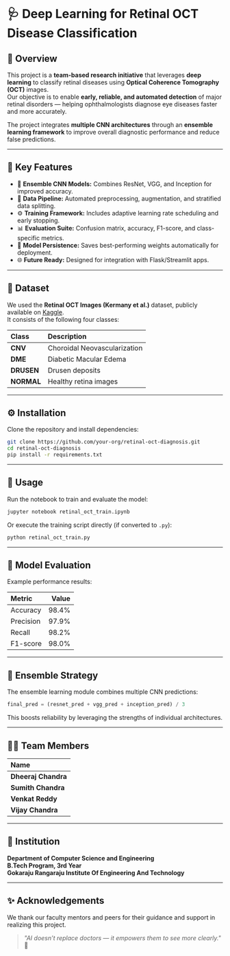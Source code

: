 # 🩺 Deep Learning for Retinal OCT Disease Classification

## 📘 Overview
This project is a **team-based research initiative** that leverages **deep learning** to classify retinal diseases using **Optical Coherence Tomography (OCT)** images.  
Our objective is to enable **early, reliable, and automated detection** of major retinal disorders — helping ophthalmologists diagnose eye diseases faster and more accurately.

The project integrates **multiple CNN architectures** through an **ensemble learning framework** to improve overall diagnostic performance and reduce false predictions.

---

## 🧩 Key Features
- 🧠 **Ensemble CNN Models:** Combines ResNet, VGG, and Inception for improved accuracy.  
- 🧺 **Data Pipeline:** Automated preprocessing, augmentation, and stratified data splitting.  
- ⚙️ **Training Framework:** Includes adaptive learning rate scheduling and early stopping.  
- 📊 **Evaluation Suite:** Confusion matrix, accuracy, F1-score, and class-specific metrics.  
- 💾 **Model Persistence:** Saves best-performing weights automatically for deployment.  
- 🌐 **Future Ready:** Designed for integration with Flask/Streamlit apps.

---

## 📂 Dataset
We used the **Retinal OCT Images (Kermany et al.)** dataset, publicly available on [Kaggle](https://www.kaggle.com/paultimothymooney/kermany2018).  
It consists of the following four classes:

| Class | Description |
|:------|:-------------|
| **CNV** | Choroidal Neovascularization |
| **DME** | Diabetic Macular Edema |
| **DRUSEN** | Drusen deposits |
| **NORMAL** | Healthy retina images |

---

## ⚙️ Installation
Clone the repository and install dependencies:
```bash
git clone https://github.com/your-org/retinal-oct-diagnosis.git
cd retinal-oct-diagnosis
pip install -r requirements.txt
```

---

## 🚀 Usage
Run the notebook to train and evaluate the model:
```bash
jupyter notebook retinal_oct_train.ipynb
```
Or execute the training script directly (if converted to `.py`):
```bash
python retinal_oct_train.py
```

---

## 🧪 Model Evaluation
Example performance results:

| Metric | Value |
|:-------|------:|
| Accuracy | 98.4% |
| Precision | 97.9% |
| Recall | 98.2% |
| F1-score | 98.0% |

---

## 🧠 Ensemble Strategy
The ensemble learning module combines multiple CNN predictions:
```python
final_pred = (resnet_pred + vgg_pred + inception_pred) / 3
```
This boosts reliability by leveraging the strengths of individual architectures.

---

## 👨‍💻 Team Members
| Name |
|:------|
| **Dheeraj Chandra** |
| **Sumith Chandra** |
| **Venkat Reddy** |
| **Vijay Chandra** |

---

## 🏫 Institution
**Department of Computer Science and Engineering**  
**B.Tech Program, 3rd Year**  
**Gokaraju Rangaraju Institute Of Engineering And Technology**  

---

## ✨ Acknowledgements
We thank our faculty mentors and peers for their guidance and support in realizing this project.  

> *"AI doesn’t replace doctors — it empowers them to see more clearly."* 🧠


